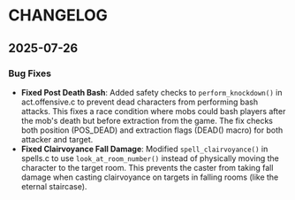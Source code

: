 # CHANGELOG

## 2025-07-26

### Bug Fixes
- **Fixed Post Death Bash**: Added safety checks to `perform_knockdown()` in act.offensive.c to prevent dead characters from performing bash attacks. This fixes a race condition where mobs could bash players after the mob's death but before extraction from the game. The fix checks both position (POS_DEAD) and extraction flags (DEAD() macro) for both attacker and target.
- **Fixed Clairvoyance Fall Damage**: Modified `spell_clairvoyance()` in spells.c to use `look_at_room_number()` instead of physically moving the character to the target room. This prevents the caster from taking fall damage when casting clairvoyance on targets in falling rooms (like the eternal staircase).
